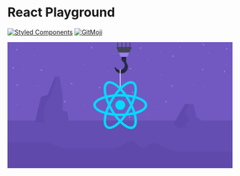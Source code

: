 # React Playground

[![Styled Components](https://img.shields.io/badge/style-%F0%9F%92%85%20styled--components-orange.svg?colorB=daa357&colorA=db748e)](https://github.com/styled-components/styled-components)
[![GitMoji](https://img.shields.io/badge/gitmoji-%20-FFDD67.svg)](https://gitmoji.dev)

![Repository Cover](./assets/cover.png)

